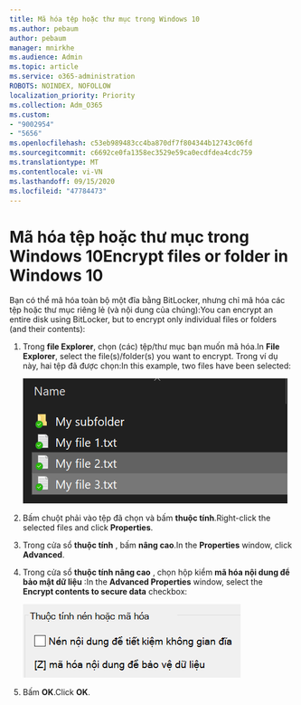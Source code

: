 ```yaml
---
title: Mã hóa tệp hoặc thư mục trong Windows 10
ms.author: pebaum
author: pebaum
manager: mnirkhe
ms.audience: Admin
ms.topic: article
ms.service: o365-administration
ROBOTS: NOINDEX, NOFOLLOW
localization_priority: Priority
ms.collection: Adm_O365
ms.custom:
- "9002954"
- "5656"
ms.openlocfilehash: c53eb989483cc4ba870df7f804344b12743c06fd
ms.sourcegitcommit: c6692ce0fa1358ec3529e59ca0ecdfdea4cdc759
ms.translationtype: MT
ms.contentlocale: vi-VN
ms.lasthandoff: 09/15/2020
ms.locfileid: "47784473"
---
```

# <a name="encrypt-files-or-folder-in-windows-10"></a><span data-ttu-id="ffafe-102">Mã hóa tệp hoặc thư mục trong Windows 10</span><span class="sxs-lookup"><span data-stu-id="ffafe-102">Encrypt files or folder in Windows 10</span></span>

<span data-ttu-id="ffafe-103">Bạn có thể mã hóa toàn bộ một đĩa bằng BitLocker, nhưng chỉ mã hóa các tệp hoặc thư mục riêng lẻ (và nội dung của chúng):</span><span class="sxs-lookup"><span data-stu-id="ffafe-103">You can encrypt an entire disk using BitLocker, but to encrypt only individual files or folders (and their contents):</span></span>

1. <span data-ttu-id="ffafe-104">Trong **file Explorer**, chọn (các) tệp/thư mục bạn muốn mã hóa.</span><span class="sxs-lookup"><span data-stu-id="ffafe-104">In **File Explorer**, select the file(s)/folder(s) you want to encrypt.</span></span> <span data-ttu-id="ffafe-105">Trong ví dụ này, hai tệp đã được chọn:</span><span class="sxs-lookup"><span data-stu-id="ffafe-105">In this example, two files have been selected:</span></span>

    ![Chọn tệp hoặc thư mục để mã hóa](media/select-for-encrypting.png)

2. <span data-ttu-id="ffafe-107">Bấm chuột phải vào tệp đã chọn và bấm **thuộc tính**.</span><span class="sxs-lookup"><span data-stu-id="ffafe-107">Right-click the selected files and click **Properties**.</span></span>

3. <span data-ttu-id="ffafe-108">Trong cửa sổ **thuộc tính** , bấm **nâng cao**.</span><span class="sxs-lookup"><span data-stu-id="ffafe-108">In the **Properties** window, click **Advanced**.</span></span>

4. <span data-ttu-id="ffafe-109">Trong cửa sổ **thuộc tính nâng cao** , chọn hộp kiểm **mã hóa nội dung để bảo mật dữ liệu** :</span><span class="sxs-lookup"><span data-stu-id="ffafe-109">In the **Advanced Properties** window, select the **Encrypt contents to secure data** checkbox:</span></span>

    ![Mã hóa nội dung](media/encrypt-contents.png)

5. <span data-ttu-id="ffafe-111">Bấm **OK**.</span><span class="sxs-lookup"><span data-stu-id="ffafe-111">Click **OK**.</span></span>
